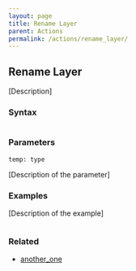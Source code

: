 ```yaml
---
layout: page
title: Rename Layer
parent: Actions
permalink: /actions/rename_layer/
---
```


## Rename Layer

[Description]

### Syntax

```js

```

### Parameters

`temp: type`

[Description of the parameter]

### Examples

[Description of the example]

```js

```

### Related

- [another_one](./another_one.md)

